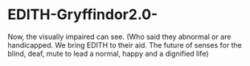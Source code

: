 # EDITH-Gryffindor2.0-
Now, the visually impaired can see. (Who said they abnormal or are handicapped. We bring EDITH to their aid. The future of senses for the blind, deaf, mute to lead a normal, happy and a dignified life)

